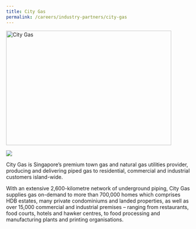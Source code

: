 ```yaml
---
title: City Gas
permalink: /careers/industry-partners/city-gas
---
```

<img src="/images/partners/large/city_gas_large.jpg" alt="City Gas" style="width: 450px; height: 312px;" /><br/>

[![](/images/partners/City_Gas.jpg)](https://www.citygas.com.sg/)

City Gas is Singapore’s premium town gas and natural gas utilities provider, producing and delivering piped gas to residential, commercial and industrial customers island-wide.

With an extensive 2,600-kilometre network of underground piping, City Gas supplies gas on-demand to more than 700,000 homes which comprises HDB estates, many private condominiums and landed properties, as well as over 15,000 commercial and industrial premises – ranging from restaurants, food courts, hotels and hawker centres, to food processing and manufacturing plants and printing organisations.
